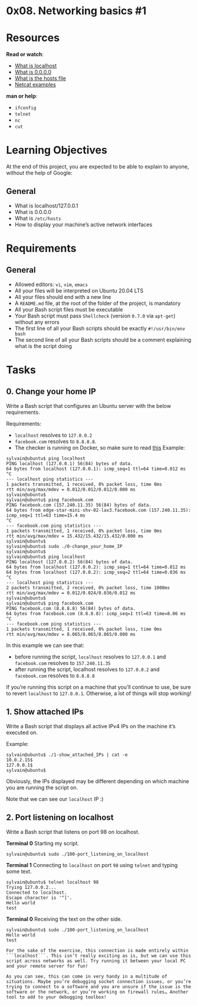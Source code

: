 # 0x08. Networking basics #1

# Resources
**Read or watch**:
* [What is localhost](https://en.wikipedia.org/wiki/Localhost)
* [What is 0.0.0.0](https://en.wikipedia.org/wiki/0.0.0.0)
* [What is the hosts file](https://www.makeuseof.com/tag/modify-manage-hosts-file-linux/)
* [Netcat examples](https://www.thegeekstuff.com/2012/04/nc-command-examples/)

**man or help**:
* ```ifconfig```
* ```telnet```
* ```nc```
* ```cut```

# Learning Objectives
At the end of this project, you are expected to be able to explain to anyone, without the help of Google:

## General
* What is localhost/127.0.0.1
* What is 0.0.0.0
* What is ```/etc/hosts```
* How to display your machine’s active network interfaces

# Requirements
## General
* Allowed editors: ```vi```, ```vim```, ```emacs```
* All your files will be interpreted on Ubuntu 20.04 LTS
* All your files should end with a new line
* A ```README.md``` file, at the root of the folder of the project, is mandatory
* All your Bash script files must be executable
* Your Bash script must pass ```Shellcheck``` (version ```0.7.0``` via ```apt-get```) without any errors
* The first line of all your Bash scripts should be exactly ```#!/usr/bin/env bash```
* The second line of all your Bash scripts should be a comment explaining what is the script doing

# Tasks
## 0. Change your home IP
Write a Bash script that configures an Ubuntu server with the below requirements.

Requirements:
* ```localhost``` resolves to ```127.0.0.2```
* ```facebook.com``` resolves to ```8.8.8.8```.
* The checker is running on Docker, so make sure to read [this](http://blog.jonathanargentiero.com/docker-sed-cannot-rename-etcsedl8ysxl-device-or-resource-busy/)
Example:
```
sylvain@ubuntu$ ping localhost
PING localhost (127.0.0.1) 56(84) bytes of data.
64 bytes from localhost (127.0.0.1): icmp_seq=1 ttl=64 time=0.012 ms
^C
--- localhost ping statistics ---
1 packets transmitted, 1 received, 0% packet loss, time 0ms
rtt min/avg/max/mdev = 0.012/0.012/0.012/0.000 ms
sylvain@ubuntu$
sylvain@ubuntu$ ping facebook.com
PING facebook.com (157.240.11.35) 56(84) bytes of data.
64 bytes from edge-star-mini-shv-02-lax3.facebook.com (157.240.11.35): icmp_seq=1 ttl=63 time=15.4 ms
^C
--- facebook.com ping statistics ---
1 packets transmitted, 1 received, 0% packet loss, time 0ms
rtt min/avg/max/mdev = 15.432/15.432/15.432/0.000 ms
sylvain@ubuntu$
sylvain@ubuntu$ sudo ./0-change_your_home_IP
sylvain@ubuntu$
sylvain@ubuntu$ ping localhost
PING localhost (127.0.0.2) 56(84) bytes of data.
64 bytes from localhost (127.0.0.2): icmp_seq=1 ttl=64 time=0.012 ms
64 bytes from localhost (127.0.0.2): icmp_seq=2 ttl=64 time=0.036 ms
^C
--- localhost ping statistics ---
2 packets transmitted, 2 received, 0% packet loss, time 1000ms
rtt min/avg/max/mdev = 0.012/0.024/0.036/0.012 ms
sylvain@ubuntu$
sylvain@ubuntu$ ping facebook.com
PING facebook.com (8.8.8.8) 56(84) bytes of data.
64 bytes from facebook.com (8.8.8.8): icmp_seq=1 ttl=63 time=8.06 ms
^C
--- facebook.com ping statistics ---
1 packets transmitted, 1 received, 0% packet loss, time 0ms
rtt min/avg/max/mdev = 8.065/8.065/8.065/0.000 ms
```

In this example we can see that:

* before running the script, ```localhost``` resolves to ```127.0.0.1``` and ```facebook.com``` resolves to ```157.240.11.35```
* after running the script, localhost resolves to ```127.0.0.2``` and ```facebook.com``` resolves to ```8.8.8.8```

If you’re running this script on a machine that you’ll continue to use, be sure to revert ```localhost``` to ```127.0.0.1```. Otherwise, a lot of things will stop working!

## 1. Show attached IPs
Write a Bash script that displays all active IPv4 IPs on the machine it’s executed on.

Example:
```
sylvain@ubuntu$ ./1-show_attached_IPs | cat -e
10.0.2.15$
127.0.0.1$
sylvain@ubuntu$
```

Obviously, the IPs displayed may be different depending on which machine you are running the script on.

Note that we can see our ```localhost``` IP :)

## 2. Port listening on localhost
Write a Bash script that listens on port 98 on localhost.

**Terminal 0**
Starting my script.
```
sylvain@ubuntu$ sudo ./100-port_listening_on_localhost
```

**Terminal 1**
Connecting to ```localhost``` on port ```98``` using ```telnet``` and typing some text.

```
sylvain@ubuntu$ telnet localhost 98
Trying 127.0.0.2...
Connected to localhost.
Escape character is '^]'.
Hello world
test
```

**Terminal 0**
Receiving the text on the other side.
```
sylvain@ubuntu$ sudo ./100-port_listening_on_localhost
Hello world
test
```

```
For the sake of the exercise, this connection is made entirely within ```localhost```. This isn’t really exciting as is, but we can use this script across networks as well. Try running it between your local PC and your remote server for fun!

As you can see, this can come in very handy in a multitude of situations. Maybe you’re debugging socket connection issues, or you’re trying to connect to a software and you are unsure if the issue is the software or the network, or you’re working on firewall rules… Another tool to add to your debugging toolbox!
```

